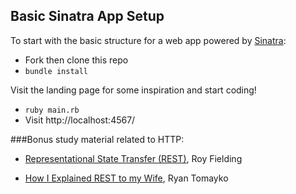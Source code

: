 
## Basic Sinatra App Setup

To start with the basic structure for a web app powered by [Sinatra](http://www.sinatrarb.com/):
- Fork then clone this repo
- `bundle install`

Visit the landing page for some inspiration and start coding!
- `ruby main.rb`
- Visit http://localhost:4567/

###Bonus study material related to HTTP:

- [Representational State Transfer
(REST)](https://www.ics.uci.edu/~fielding/pubs/dissertation/rest_arch_style.htm), Roy Fielding

- [How I Explained REST to my Wife](http://web.archive.org/web/20130116005443/http://tomayko.com/writings/rest-to-my-wife), Ryan Tomayko
